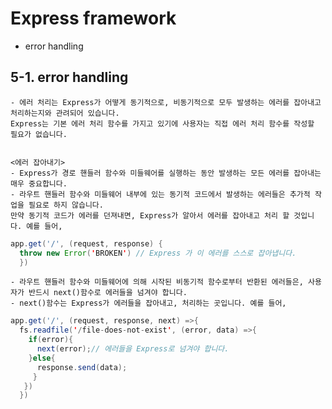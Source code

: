 # Express framework
- error handling


## 5-1. error handling
    - 에러 처리는 Express가 어떻게 동기적으로, 비동기적으로 모두 발생하는 에러를 잡아내고 처리하는지와 관려되어 있습니다.
    Express는 기본 에러 처리 함수를 가지고 있기에 사용자는 직접 에러 처리 함수를 작성할 필요가 없습니다.
    
    
    <에러 잡아내기>
    - Express가 경로 핸들러 함수와 미들웨어를 실행하는 동안 발생하는 모든 에러를 잡아내는 매우 중요합니다.
    - 라우트 핸들러 함수와 미들웨어 내부에 있는 동기적 코드에서 발생하는 에러들은 추가적 작업을 필요로 하지 않습니다.
    만약 동기적 코드가 에러를 던져내면, Express가 알아서 에러를 잡아내고 처리 할 것입니다. 예를 들어,
    
~~~Java Script
app.get('/', (request, response) {
  throw new Error('BROKEN') // Express 가 이 에러를 스스로 잡아냅니다.
  }) 
~~~

    - 라우트 핸들러 함수와 미들웨어에 의해 시작된 비동기적 함수로부터 반환된 에러들은, 사용자가 반드시 next()함수로 에러들을 넘겨야 합니다. 
    - next()함수는 Express가 에러들을 잡아내고, 처리하는 곳입니다. 예를 들어,
    
~~~Java Script
app.get('/', (request, response, next) =>{
  fs.readfile('/file-does-not-exist', (error, data) =>{
    if(error){
      next(error);// 에러들을 Express로 넘겨야 합니다.
    }else{
      response.send(data);
     }
   })
  })
  ~~~

